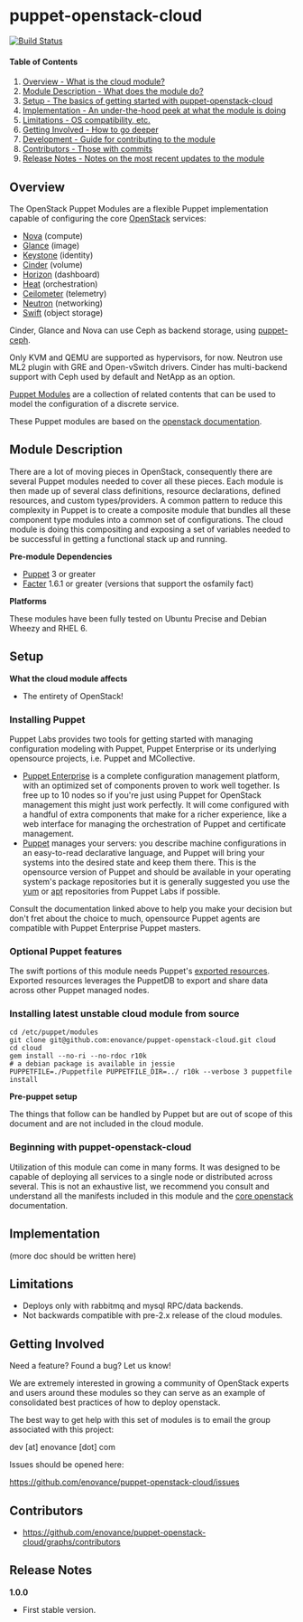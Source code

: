 # puppet-openstack-cloud

[![Build Status](https://travis-ci.org/enovance/puppet-openstack-cloud.svg)](https://travis-ci.org/enovance/puppet-openstack-cloud)

#### Table of Contents

1. [Overview - What is the cloud module?](#overview)
2. [Module Description - What does the module do?](#module-description)
3. [Setup - The basics of getting started with puppet-openstack-cloud](#setup)
4. [Implementation - An under-the-hood peek at what the module is doing](#implementation)
5. [Limitations - OS compatibility, etc.](#limitations)
6. [Getting Involved - How to go deeper](#involved)
7. [Development - Guide for contributing to the module](#development)
8. [Contributors - Those with commits](#contributors)
9. [Release Notes - Notes on the most recent updates to the module](#release-notes)

## Overview

The OpenStack Puppet Modules are a flexible Puppet implementation capable of configuring the core [OpenStack](http://docs.openstack.org/) services:

* [Nova](https://github.com/stackforge/puppet-nova) (compute)
* [Glance](https://github.com/stackforge/puppet-glance) (image)
* [Keystone](https://github.com/stackforge/puppet-keystone) (identity)
* [Cinder](https://github.com/stackforge/puppet-cinder) (volume)
* [Horizon](https://github.com/stackforge/puppet-horizon) (dashboard)
* [Heat](https://github.com/stackforge/puppet-heat) (orchestration)
* [Ceilometer](https://github.com/stackforge/puppet-ceilometer) (telemetry)
* [Neutron](https://github.com/stackforge/puppet-neutron) (networking)
* [Swift](https://github.com/stackforge/puppet-swift) (object storage)

Cinder, Glance and Nova can use Ceph as backend storage, using [puppet-ceph](https://github.com/enovance/puppet-ceph).

Only KVM and QEMU are supported as hypervisors, for now.
Neutron use ML2 plugin with GRE and Open-vSwitch drivers.
Cinder has multi-backend support with Ceph used by default and NetApp as an option.

[Puppet Modules](http://docs.puppetlabs.com/learning/modules1.html#modules) are a collection of related contents that can be used to model the configuration of a discrete service.

These Puppet modules are based on the [openstack documentation](http://docs.openstack.org/).

## Module Description

There are a lot of moving pieces in OpenStack, consequently there are several Puppet modules needed to cover all these pieces.  Each module is then made up of several class definitions, resource declarations, defined resources, and custom types/providers.  A common pattern to reduce this complexity in Puppet is to create a composite module that bundles all these component type modules into a common set of configurations.  The cloud module is doing this compositing and exposing a set of variables needed to be successful in getting a functional stack up and running.

**Pre-module Dependencies**

* [Puppet](http://docs.puppetlabs.com/puppet/) 3 or greater
* [Facter](http://www.puppetlabs.com/puppet/related-projects/facter/) 1.6.1 or greater (versions that support the osfamily fact)

**Platforms**

These modules have been fully tested on Ubuntu Precise and Debian Wheezy and RHEL 6.

## Setup

**What the cloud module affects**

* The entirety of OpenStack!

### Installing Puppet

Puppet Labs provides two tools for getting started with managing configuration modeling with Puppet, Puppet Enterprise or its underlying opensource projects, i.e. Puppet and MCollective.

* [Puppet Enterprise](http://docs.puppetlabs.com/#puppet-enterprisepelatest) is a complete configuration management platform, with an optimized set of components proven to work well together.  Is free up to 10 nodes so if you're just using Puppet for OpenStack management this might just work perfectly.  It will come configured with a handful of extra components that make for a richer experience, like a web interface for managing the orchestration of Puppet and certificate management.
* [Puppet](http://docs.puppetlabs.com/#puppetpuppet) manages your servers: you describe machine configurations in an easy-to-read declarative language, and Puppet will bring your systems into the desired state and keep them there.  This is the opensource version of Puppet and should be available in your operating system's package repositories but it is generally suggested you use the [yum](http://yum.puppetlabs.com) or [apt](http://apt.puppetlabs.com) repositories from Puppet Labs if possible.

Consult the documentation linked above to help you make your decision but don't fret about the choice to much, opensource Puppet agents are compatible with Puppet Enterprise Puppet masters.

### Optional Puppet features

The swift portions of this module needs Puppet's [exported resources](http://docs.puppetlabs.com/puppet/3/reference/lang_exported.html).  Exported resources leverages the PuppetDB to export and share data across other Puppet managed nodes.

### Installing latest unstable cloud module from source

    cd /etc/puppet/modules
    git clone git@github.com:enovance/puppet-openstack-cloud.git cloud
    cd cloud
    gem install --no-ri --no-rdoc r10k
    # a debian package is available in jessie
    PUPPETFILE=./Puppetfile PUPPETFILE_DIR=../ r10k --verbose 3 puppetfile install

**Pre-puppet setup**

The things that follow can be handled by Puppet but are out of scope of this document and are not included in the cloud module.

### Beginning with puppet-openstack-cloud

Utilization of this module can come in many forms.  It was designed to be capable of deploying all services to a single node or distributed across several.  This is not an exhaustive list, we recommend you consult and understand all the manifests included in this module and the [core openstack](http://docs.openstack.org) documentation.


## Implementation

(more doc should be written here)

## Limitations

* Deploys only with rabbitmq and mysql RPC/data backends.
* Not backwards compatible with pre-2.x release of the cloud modules.

## Getting Involved

Need a feature? Found a bug? Let us know!

We are extremely interested in growing a community of OpenStack experts and users around these modules so they can serve as an example of consolidated best practices of how to deploy openstack.

The best way to get help with this set of modules is to email the group associated with this project:

  dev [at] enovance [dot] com

Issues should be opened here:

  https://github.com/enovance/puppet-openstack-cloud/issues


## Contributors

* https://github.com/enovance/puppet-openstack-cloud/graphs/contributors

## Release Notes

**1.0.0**

* First stable version.
